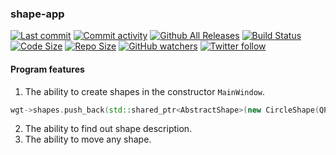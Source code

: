 ### shape-app
[![Last commit](https://img.shields.io/github/last-commit/Stavkidisq/ShapeWorkingProgram)]()
[![Commit activity](https://img.shields.io/github/commit-activity/y/Stavkidisq/ShapeWorkingProgram)]()
[![Github All Releases](https://img.shields.io/github/downloads/Stavkidisq/ShapeWorkingProgram/total.svg)]()
[![Build Status](https://travis-ci.com/username/projectname.svg?branch=master)](https://travis-ci.com/Stavkidisq/ShapeWorkingProgram)
[![Code Size](https://img.shields.io/github/languages/code-size/Stavkidisq/ShapeWorkingProgram)]()
[![Repo Size](https://img.shields.io/github/repo-size/Stavkidisq/ShapeWorkingProgram)]()
[![GitHub watchers](https://img.shields.io/github/watchers/Stavkidisq/ShapeWorkingProgram?style=social)]()
[![Twitter follow](https://img.shields.io/twitter/follow/stavkidisq?style=social)]()

#### Program features

1. The ability to create shapes in the constructor `MainWindow`.
```c++
wgt->shapes.push_back(std::shared_ptr<AbstractShape>(new CircleShape(QPoint(300, 100), 50)));
```
2. The ability to find out shape description.
3. The ability to move any shape.
